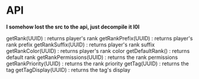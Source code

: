 # API

**I somehow lost the src to the api, just decompile it l0l**

getRank(UUID) : returns player's rank
getRankPrefix(UUID) : returns player's rank prefix
getRankSuffix(UUID) : returns player's rank suffix
getRankColor(UUID) : returns player's rank color
getDefaultRank() : returns default rank
getRankPermissions(UUID) : returns the rank permissions
getRankPriority(UUID) : returns the rank priority
getTag(UUID) : returns the tag
getTagDisplay(UUID) : returns the tag's display